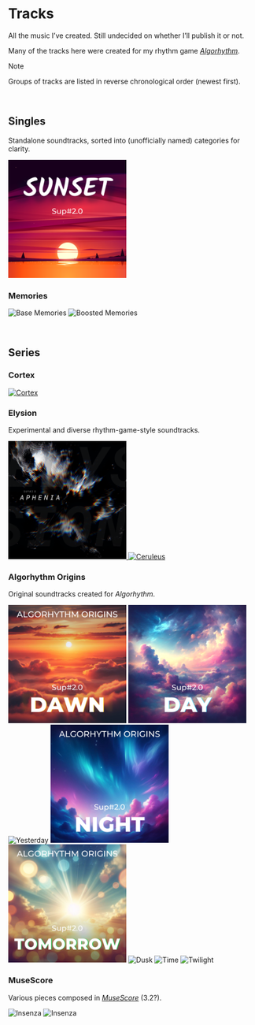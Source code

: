 # Tracks

All the music I’ve created. Still undecided on whether I’ll publish it or not.

Many of the tracks here were created for my rhythm game [*Algorhythm*](https://github.com/Sup2point0/Algorhythm).

> [!Note]
> Groups of tracks are listed in reverse chronological order (newest first).


<br>


## Singles
Standalone soundtracks, sorted into (unofficially named) categories for clarity.

<img alt="Sunset" title="Sunset" height="240px"
  src="../../../.assets/covers/Sunset.PNG" href="/Sunset.wav">

### Memories
<img alt="Base Memories" title="Base Memories" height="240px"
  src="../../../.assets/covers/Base Memories.PNG" href="Base Memories.m4a">
<img alt="Boosted Memories" title="" height="240px"
  src="../../../.assets/covers/Boosted Memories.PNG" href="Boosted Memories.m4a">


<br>


## Series

### Cortex

<a href="Cortex/Voxel.wav">
  <img alt="Cortex" title="Cortex" height="240px"
    src="../../../.assets/covers/Cortex">
</a>

### Elysion
Experimental and diverse rhythm-game-style soundtracks.

<a href="Elysion/Aphenia.wav">
  <img alt="Aphenia" title="Aphenia" height="240px"
    src="../../../.assets/covers/Aphenia.png">
</a>
<a href="Elysion/Ceruleus.wav">
  <img alt="Ceruleus" title="Ceruleus" height="240px"
    src="../../../.assets/covers/Ceruleus.png">
</a>

### Algorhythm Origins
Original soundtracks created for *Algorhythm*.

<img alt="Dawn" title="Dawn" height="240px"
  src="../../../.assets/covers/Dawn.PNG" href="Algorhythm Origins/Dawn.wav">
<img alt="Day" title="Day" height="240px"
  src="../../../.assets/covers/Day.PNG" href="Algorhythm Origins/Day.wav">
<img alt="Yesterday" title="Yesterday" height="240px"
  src="../../../.assets/covers/Yesterday.PNG" href="Algorhythm Origins/~.wav">
<img alt="Night" title="Night" height="240px"
  src="../../../.assets/covers/Night.PNG" href="Algorhythm Origins/~.wav">
<img alt="Tomorrow" title="Tomorrow" height="240px"
src="../../../.assets/covers/Tomorrow.PNG" href="Algorhythm Origins/~.wav">
<img alt="Dusk" title="Dusk" height="240px"
  src="../../../.assets/covers/~.PNG" href="Algorhythm Origins/~.wav">
<img alt="Time" title="Time" height="240px"
  src="../../../.assets/covers/~.PNG" href="Algorhythm Origins/~.wav">
<img alt="Twilight" title="Twilight" height="240px"
  src="../../../.assets/covers/~.PNG" href="Algorhythm Origins/~.wav">

### MuseScore
Various pieces composed in [*MuseScore*](https://musescore.org/en) (3.2?).

<img alt="Insenza" title="Insenza" height="240px"
src="../../../.assets/covers/Insenza.PNG" href="Insenza.mp3">
<img alt="Insenza" title="Insenza" height="240px"
src="../../../.assets/covers/Bubble Iris.PNG" href="Bubble Iris.mp3">
